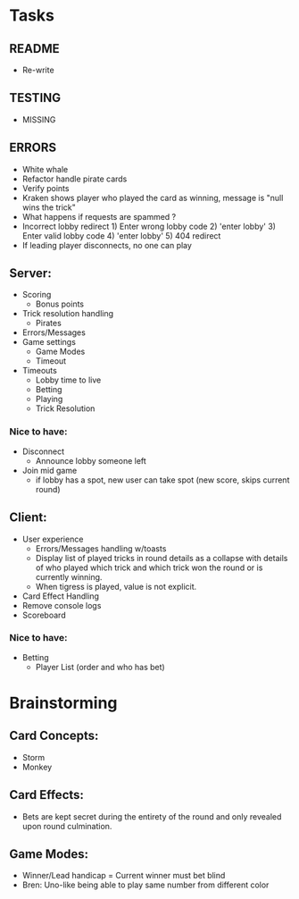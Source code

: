 # Tasks
## README
+ Re-write

## TESTING
+ MISSING

## ERRORS
+ White whale
+ Refactor handle pirate cards
+ Verify points
+ Kraken shows player who played the card as winning, message is "null wins the trick"
+ What happens if requests are spammed ?
+ Incorrect lobby redirect 
        1) Enter wrong lobby code 
        2) 'enter lobby'
        3) Enter valid lobby code
        4) 'enter lobby'
        5) 404 redirect
+ If leading player disconnects, no one can play

## Server:
+ Scoring
    - Bonus points
+ Trick resolution handling
    - Pirates
+ Errors/Messages
+ Game settings
    - Game Modes
    - Timeout
+ Timeouts
    - Lobby time to live
    - Betting
    - Playing
    - Trick Resolution

### Nice to have:
+ Disconnect
    - Announce lobby someone left
+ Join mid game
    - if lobby has a spot, new user can take spot (new score, skips current round)

## Client:
+ User experience
    - Errors/Messages handling w/toasts
    - Display list of played tricks in round details as a collapse with details of who played which trick and which trick won the round or is currently winning.
    - When tigress is played, value is not explicit.
+ Card Effect Handling
+ Remove console logs
+ Scoreboard

### Nice to have:
+ Betting
    - Player List (order and who has bet)

# Brainstorming
## Card Concepts:
+ Storm
+ Monkey

## Card Effects:
+ Bets are kept secret during the entirety of the round and only revealed upon round culmination.

## Game Modes:
+ Winner/Lead handicap = Current winner must bet blind
+ Bren: Uno-like being able to play same number from different color